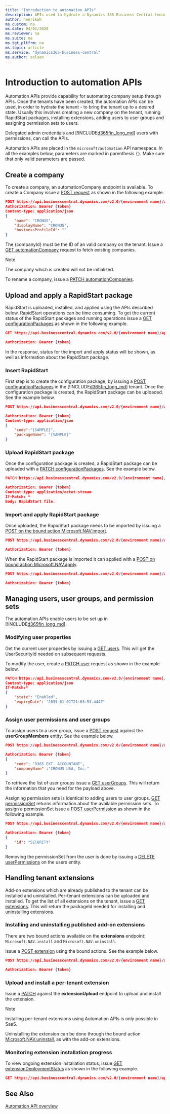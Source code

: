 ```yaml
---
title: "Introduction to automation APIs"
description: APIs used to hydrate a Dynamics 365 Business Central tenant. Using the automation APIs, companies can be created, extensions installed, permissions assigned, and RapidStart packages applied.
author: henrikwh
ms.custom: na
ms.date: 04/01/2020
ms.reviewer: na
ms.suite: na
ms.tgt_pltfrm: na
ms.topic: article
ms.service: "dynamics365-business-central"
ms.author: solsen
---
```


# Introduction to automation APIs
Automation APIs provide capability for automating company setup through APIs. Once the tenants have been created, the automation APIs can be used, in order to hydrate the tenant - to bring the tenant up to a desired state. Usually this involves creating a new company on the tenant, running RapidStart packages, installing extensions, adding users to user groups and assigning permission sets to users.

Delegated admin credentials and [!INCLUDE[d365fin_long_md](../developer/includes/d365fin_long_md.md)] users with permissions, can call the APIs.

Automation APIs are placed in the `microsoft/automation` API namespace. In all the examples below, parameters are marked in parenthesis `{}`. Make sure that only valid parameters are passed.

## Create a company
To create a company, an automationCompany endpoint is available. To create a Company issue a [POST request](dynamics-microsoft-automation-automationCompanies-post.md) as shown in the following example.

```json
POST https://api.businesscentral.dynamics.com/v2.0/{environment name}/api/microsoft/automation/{apiVersion}/companies({companyId})/automationCompanies
Authorization: Bearer {token}
Content-type: application/json
{
    "name": "CRONUS",
    "displayName": "CRONUS",
    "businessProfileId": ""
}
```

The {companyId} must be the ID of an valid company on the tenant. Issue a [GET automationCompany](dynamics-microsoft-automation-automationCompanies-get.md) request to fetch existing companies. 

> [!NOTE]  
> The company which is created will not be initialized.

To rename a company, issue a [PATCH automationCompanies](dynamics-microsoft-automation-automationcompanies-patch.md).

## Upload and apply a RapidStart package
RapidStart is uploaded, installed, and applied using the APIs described below. RapidStart operations can be time consuming. To get the current status of the RapidStart packages and running operations issue a [GET configurationPackages](dynamics-microsoft-automation-configurationpackage-get.md) as shown in the following example.

```json
GET https://api.businesscentral.dynamics.com/v2.0/{environment name}/api/microsoft/automation/{apiVersion}/companies({companyId})/configurationPackages

Authorization: Bearer {token}
```

In the response, status for the import and apply status will be shown, as well as information about the RapidStart package.

### Insert RapidStart
First step is to create the configuration package, by issuing a [POST configurationPackages](dynamics-microsoft-automation-configurationpackage-post.md) in the [!INCLUDE[d365fin_long_md](../developer/includes/d365fin_long_md.md)] tenant. Once the configuration package is created, the RapidStart package can be uploaded. See the example below.

```json
POST https://api.businesscentral.dynamics.com/v2.0/{environment name}/api/microsoft/automation/{apiVersion}/companies({companyId})/configurationPackages

Authorization: Bearer {token}
Content-type: application/json
{
	"code":"{SAMPLE}",
	"packageName": "{SAMPLE}"
}
```

### Upload RapidStart package
Once the configuration package is created, a RapidStart package can be uploaded with a [PATCH configurationPackages](dynamics-microsoft-automation-configurationpackage-patch.md). See the example below.

```json
PATCH https://api.businesscentral.dynamics.com/v2.0/{environment name}/api/microsoft/automation/{apiVersion}/companies({{companyId}})/configurationPackages('{SAMPLE}')/file('{SAMPLE}')/content

Authorization: Bearer {token}
Content-type: application/octet-stream
If-Match: *
Body: RapidStart file.
```

### Import and apply RapidStart package
Once uploaded, the RapidStart package needs to be imported by issuing a [POST on the bound action Microsoft.NAV.import](dynamics-microsoft-automation-configurationpackage-post.md).

```json
POST https://api.businesscentral.dynamics.com/v2.0/{environment name}/api/microsoft/automation/{apiVersion}/companies({{companyId}})/configurationPackages('SAMPLE}')/Microsoft.NAV.import

Authorization: Bearer {token}
```

When the RapidStart package is imported it can applied with a [POST on bound action Microsoft.NAV.apply](dynamics-microsoft-automation-configurationpackage-post.md).

```json
POST https://api.businesscentral.dynamics.com/v2.0/{environment name}/api/microsoft/automation/{apiVersion}/companies({companyId})/configurationPackages('SAMPLE}')/Microsoft.NAV.apply

Authorization: Bearer {token}
```

## Managing users, user groups, and permission sets
The automation APIs enable users to be set up in [!INCLUDE[d365fin_long_md](../developer/includes/d365fin_long_md.md)].

### Modifying user properties
Get the current user properties by issuing a [GET users](dynamics-microsoft-automation-user-get.md). This will get the UserSecurityId needed on subsequent requests.

To modify the user, create a [PATCH user](dynamics-microsoft-automation-user-patch.md) request as shown in the example below.

```json
PATCH https://api.businesscentral.dynamics.com/v2.0/{environment name}/api/microsoft/automation/v1.0/companies({id})/users({userSecurityId})
Content-type: application/json
If-Match:*
{
    "state": "Enabled",
    "expiryDate": "2035-01-01T21:03:53.444Z"
}
```

### Assign user permissions and user groups
To assign users to a user group, issue a [POST request](dynamics-microsoft-automation-usergroupmember-post.md) against the **userGroupMembers** entity. See the example below.

```json
POST https://api.businesscentral.dynamics.com/v2.0/{environment name}/api/microsoft/automation/{apiVersion}/companies({companyId})/users({userSecurityId})/userGroupMembers

Authorization: Bearer {token}
{ 
    "code": "D365 EXT. ACCOUNTANT",
    "companyName" :"CRONUS USA, Inc."
}
```

To retrieve the list of user groups issue a [GET userGroups](dynamics-microsoft-automation-usergroup-get.md). This will return the information that you need for the payload above.

Assigning permission sets is identical to adding users to user groups. [GET permissionSet](dynamics-microsoft-automation-permissionset-get.md) returns information about the available permission sets. To assign a permissionSet issue a [POST userPermission](dynamics-microsoft-automation-userpermission-post.md) as shown in the following example.

```json
POST https://api.businesscentral.dynamics.com/v2.0/{environment name}/api/microsoft/automation/{apiVersion}/companies({companyId})/users({userSecurityId})/userPermissions

Authorization: Bearer {token}
{ 
    "id": "SECURITY"
}
```

Removing the permissionSet from the user is done by issuing a [DELETE userPermissions](dynamics-microsoft-automation-userpermission-delete.md) on the users entity.

## Handling tenant extensions 
Add-on extensions which are already published to the tenant can be installed and uninstalled. Per-tenant extensions can be uploaded and installed. To get the list of all extensions on the tenant, issue a [GET extensions](dynamics-microsoft-automation-extension-get.md). This will return the packageId needed for installing and uninstalling extensions.

### Installing and uninstalling published add-on extensions
There are two bound actions available on the **extensions** endpoint: `Microsoft.NAV.install` and `Microsoft.NAV.uninstall`.

Issue a [POST extension](dynamics-microsoft-automation-extension-post.md) using the bound actions. See the example below.

```json
POST https://api.businesscentral.dynamics.com/v2.0/{environment name}/api/microsoft/automation/{apiVersion}/companies({companyId})/extensions({packageId})/Microsoft.NAV.install

Authorization: Bearer {token}
```

### Upload and install a per-tenant extension
Issue a [PATCH](dynamics-microsoft-automation-extensionupload-patch.md) against the **extensionUpload** endpoint to upload and install the extension. 

> [!NOTE]  
> Installing per-tenant extensions using Automation APIs is only possible in SaaS.

Uninstalling the extension can be done through the bound action [Microsoft.NAV.uninstall](dynamics-microsoft-automation-extension-post.md), as with the add-on extensions.  

### Monitoring extension installation progress
To view ongoing extension installation status, issue [GET extensionDeploymentStatus](dynamics-microsoft-automation-extensionDeploymentStatus-get.md) as shown in the following example.

```json
GET https://api.businesscentral.dynamics.com/v2.0/{environment name}/api/microsoft/automation/v1.0/companies({companyId})/extensionDeploymentStatus
```

## See Also 
[Automation API overview](dynamics-microsoft-automation-overview.md)  
